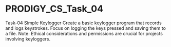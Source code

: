 # PRODIGY_CS_Task_04
Task-04  Simple Keylogger  Create a basic keylogger program that records and logs keystrokes.  Focus on logging the keys pressed and saving them to a file. Note:  Ethical considerations and permissions are crucial for projects involving keyloggers.
